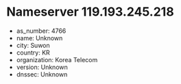 # Nameserver 119.193.245.218

* as_number: 4766
* name: Unknown
* city: Suwon
* country: KR
* organization: Korea Telecom
* version: Unknown
* dnssec: Unknown

